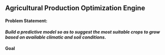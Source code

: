## Agricultural Production Optimization Engine

#### Problem Statement:
__*Build a predictive model so as to suggest the most suitable crops to grow based on available climatic and soil conditions.*__

#### Goal

